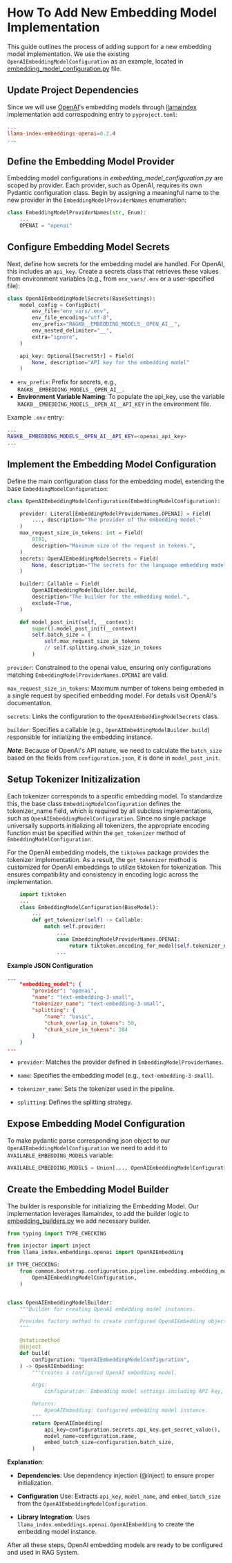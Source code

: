 # How To Add New Embedding Model Implementation

This guide outlines the process of adding support for a new embedding model implementation. We use the existing `OpenAIEmbeddingModelConfiguration` as an example, located in [embedding_model_configuration.py](https://github.com/feld-m/rag_blueprint/blob/main/src/common/bootstrap/configuration/pipeline/embedding/embedding_model/embedding_model_configuration.py) file.

## Update Project Dependencies

Since we will use [OpenAI](https://openai.com/)'s embedding models through [llamaindex](https://docs.llamaindex.ai/en/stable/) implementation add correspodning entry to `pyproject.toml`:

```toml
...
llama-index-embeddings-openai=0.2.4
...
```

## Define the Embedding Model Provider

Embedding model configurations in *embedding_model_configuration.py* are scoped by provider. Each provider, such as OpenAI, requires its own Pydantic configuration class. Begin by assigning a meaningful name to the new provider in the `EmbeddingModelProviderNames` enumeration:

```py
class EmbeddingModelProviderNames(str, Enum):
    ...
    OPENAI = "openai"
```

## Configure Embedding Model Secrets

Next, define how secrets for the embedding model are handled. For OpenAI, this includes an `api_key`. Create a secrets class that retrieves these values from environment variables (e.g., from  `env_vars/.env` or a user-specified file):

```py
class OpenAIEmbeddingModelSecrets(BaseSettings):
    model_config = ConfigDict(
        env_file="env_vars/.env",
        env_file_encoding="utf-8",
        env_prefix="RAGKB__EMBEDDING_MODELS__OPEN_AI__",
        env_nested_delimiter="__",
        extra="ignore",
    )

    api_key: Optional[SecretStr] = Field(
        None, description="API key for the embedding model"
    )
```

- `env_prefix`: Prefix for secrets, e.g., `RAGKB__EMBEDDING_MODELS__OPEN_AI__`.
- **Environment Variable Naming**: To populate the api_key, use the variable `RAGKB__EMBEDDING_MODELS__OPEN_AI__API_KEY` in the environment file.

Example `.env` entry:

```sh
...
RAGKB__EMBEDDING_MODELS__OPEN_AI__API_KEY=<openai_api_key>
...
```

## Implement the Embedding Model Configuration

Define the main configuration class for the embedding model, extending the base `EmbeddingModelConfiguration`:

```py
class OpenAIEmbeddingModelConfiguration(EmbeddingModelConfiguration):

    provider: Literal[EmbeddingModelProviderNames.OPENAI] = Field(
        ..., description="The provider of the embedding model."
    )
    max_request_size_in_tokens: int = Field(
        8191,
        description="Maximum size of the request in tokens.",
    )
    secrets: OpenAIEmbeddingModelSecrets = Field(
        None, description="The secrets for the language embedding model."
    )

    builder: Callable = Field(
        OpenAIEmbeddingModelBuilder.build,
        description="The builder for the embedding model.",
        exclude=True,
    )

    def model_post_init(self, __context):
        super().model_post_init(__context)
        self.batch_size = (
            self.max_request_size_in_tokens
            // self.splitting.chunk_size_in_tokens
        )
```

`provider`: Constrained to the openai value, ensuring only configurations matching `EmbeddingModelProviderNames.OPENAI` are valid.

`max_request_size_in_tokens`: Maximum number of tokens being embeded in a single request by specified embedding model. For details visit OpenAI's documentation.

`secrets`: Links the configuration to the `OpenAIEmbeddingModelSecrets` class.

`builder`: Specifies a callable (e.g., `OpenAIEmbeddingModelBuilder.build`) responsible for initializing the embedding instance.

**_Note_**: Because of OpenAI's API nature, we need to calculate the `batch_size` based on the fields from `configuration.json`, it is done in `model_post_init`.

## Setup Tokenizer Initizalization

Each tokenizer corresponds to a specific embedding model. To standardize this, the base class `EmbeddingModelConfiguration` defines the tokenizer_name field, which is required by all subclass implementations, such as `OpenAIEmbeddingModelConfiguration`. Since no single package universally supports initializing all tokenizers, the appropriate encoding function must be specified within the `get_tokenizer` method of `EmbeddingModelConfiguration.`

For the OpenAI embedding models, the `tiktoken` package provides the tokenizer implementation. As a result, the `get_tokenizer` method is customized for OpenAI embeddings to utilize tiktoken for tokenization. This ensures compatibility and consistency in encoding logic across the implementation.

```py
    import tiktoken
    ...
    class EmbeddingModelConfiguration(BaseModel):
        ...
        def get_tokenizer(self) -> Callable:
            match self.provider:
                ...
                case EmbeddingModelProviderNames.OPENAI:
                    return tiktoken.encoding_for_model(self.tokenizer_name).encode
                ...
```


**Example JSON Configuration**

```json
...
    "embedding_model": {
        "provider": "openai",
        "name": "text-embedding-3-small",
        "tokenizer_name": "text-embedding-3-small",
        "splitting": {
            "name": "basic",
            "chunk_overlap_in_tokens": 50,
            "chunk_size_in_tokens": 384
        }
    }
...
```

- `provider`: Matches the provider defined in `EmbeddingModelProviderNames`.

- `name`: Specifies the embedding model (e.g., `text-embedding-3-small`).

- `tokenizer_name`: Sets the tokenizer used in the pipeline.

- `splitting`: Defines the splitting strategy.


## Expose Embedding Model Configuration

To make pydantic parse corresponding json object to our `OpenAIEmbeddingModelConfiguration` we need to add it to `AVAILABLE_EMBEDDING_MODELS` variable:

```py
AVAILABLE_EMBEDDING_MODELS = Union[..., OpenAIEmbeddingModelConfiguration]
```

## Create the Embedding Model Builder

The builder is responsible for initializing the Embedding Model. Our implementation leverages llamaindex, to add the builder logic to [embedding_builders.py](https://github.com/feld-m/rag_blueprint/blob/main/src/common/builders/embedding_builders.py) we add necessary builder.

```py
from typing import TYPE_CHECKING

from injector import inject
from llama_index.embeddings.openai import OpenAIEmbedding

if TYPE_CHECKING:
    from common.bootstrap.configuration.pipeline.embedding.embedding_model.embedding_model_configuration import (
        OpenAIEmbeddingModelConfiguration,
    )


class OpenAIEmbeddingModelBuilder:
    """Builder for creating OpenAI embedding model instances.

    Provides factory method to create configured OpenAIEmbedding objects.
    """

    @staticmethod
    @inject
    def build(
        configuration: "OpenAIEmbeddingModelConfiguration",
    ) -> OpenAIEmbedding:
        """Creates a configured OpenAI embedding model.

        Args:
            configuration: Embedding model settings including API key, name and batch size.

        Returns:
            OpenAIEmbedding: Configured embedding model instance.
        """
        return OpenAIEmbedding(
            api_key=configuration.secrets.api_key.get_secret_value(),
            model_name=configuration.name,
            embed_batch_size=configuration.batch_size,
        )
```

**Explanation**:

- **Dependencies**: Use dependency injection (@inject) to ensure proper initialization.

- **Configuration** Use: Extracts `api_key`, `model_name`, and `embed_batch_size` from the `OpenAIEmbeddingModelConfiguration`.

- **Library Integration**: Uses `llama_index.embeddings.openai.OpenAIEmbedding` to create the embedding model instance.

After all these steps, OpenAI embedding models are ready to be configured and used in RAG System.
